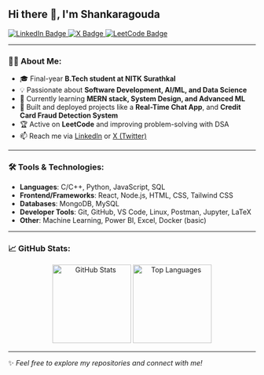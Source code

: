## Hi there 👋, I'm Shankaragouda

<div id="badges">
  <a href="https://www.linkedin.com/in/shankar-gouda/">
    <img src="https://img.shields.io/badge/LinkedIn-blue?style=for-the-badge&logo=linkedin&logoColor=white" alt="LinkedIn Badge"/>
  </a>
  <a href="https://x.com/shankara__gouda/">
    <img src="https://img.shields.io/badge/X-black?style=for-the-badge&logo=x&logoColor=white" alt="X Badge"/>
  </a>
  <a href="https://leetcode.com/u/shankara__gouda/">
    <img src="https://img.shields.io/badge/LeetCode-yellow?style=for-the-badge&logo=leetcode&logoColor=white" alt="LeetCode Badge"/>
  </a>
</div>

---

### 👨‍💻 About Me:
- 🎓 Final-year **B.Tech student at NITK Surathkal**  
- 💡 Passionate about **Software Development, AI/ML, and Data Science**  
- 🌱 Currently learning **MERN stack, System Design, and Advanced ML**  
- 🚀 Built and deployed projects like a **Real-Time Chat App**, and **Credit Card Fraud Detection System**  
- 🏆 Active on **LeetCode** and improving problem-solving with DSA  
- 📫 Reach me via [LinkedIn](https://www.linkedin.com/in/shankar-gouda/) or [X (Twitter)](https://x.com/shankara__gouda/)

---

### 🛠 Tools & Technologies:
- **Languages**: C/C++, Python, JavaScript, SQL  
- **Frontend/Frameworks**: React, Node.js, HTML, CSS, Tailwind CSS
- **Databases**: MongoDB, MySQL  
- **Developer Tools**: Git, GitHub, VS Code, Linux, Postman, Jupyter, LaTeX  
- **Other**: Machine Learning, Power BI, Excel, Docker (basic)

---

### 📈 GitHub Stats:
<p align="center">
  <img src="https://github-readme-stats.vercel.app/api?username=shankar1S&show_icons=true&theme=radical" alt="GitHub Stats" height="160"/>
  <img src="https://github-readme-stats.vercel.app/api/top-langs/?username=shankar1S&layout=compact&theme=radical" alt="Top Languages" height="160"/>
</p>

---

✨ _Feel free to explore my repositories and connect with me!_


